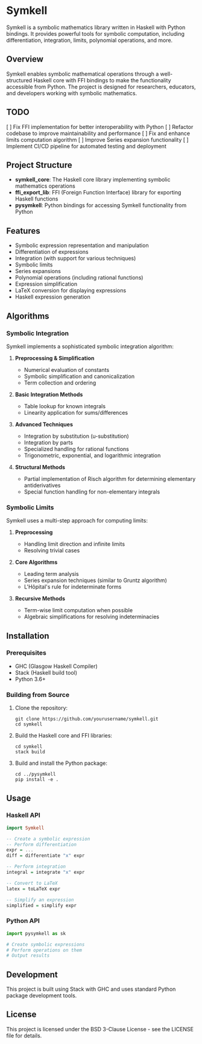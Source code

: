 # Symkell

Symkell is a symbolic mathematics library written in Haskell with Python bindings. It provides powerful tools for symbolic computation, including differentiation, integration, limits, polynomial operations, and more.

## Overview

Symkell enables symbolic mathematical operations through a well-structured Haskell core with FFI bindings to make the functionality accessible from Python. The project is designed for researchers, educators, and developers working with symbolic mathematics.

## TODO

[ ] Fix FFI implementation for better interoperability with Python
[ ] Refactor codebase to improve maintainability and performance
[ ] Fix and enhance limits computation algorithm
[ ] Improve Series expansion functionality
[ ] Implement CI/CD pipeline for automated testing and deployment

## Project Structure

- **symkell_core**: The Haskell core library implementing symbolic mathematics operations
- **ffi_export_lib**: FFI (Foreign Function Interface) library for exporting Haskell functions
- **pysymkell**: Python bindings for accessing Symkell functionality from Python

## Features

- Symbolic expression representation and manipulation
- Differentiation of expressions
- Integration (with support for various techniques)
- Symbolic limits
- Series expansions
- Polynomial operations (including rational functions)
- Expression simplification
- LaTeX conversion for displaying expressions
- Haskell expression generation

## Algorithms

### Symbolic Integration

Symkell implements a sophisticated symbolic integration algorithm:

1. **Preprocessing & Simplification**
   - Numerical evaluation of constants
   - Symbolic simplification and canonicalization
   - Term collection and ordering

2. **Basic Integration Methods**
   - Table lookup for known integrals
   - Linearity application for sums/differences

3. **Advanced Techniques**
   - Integration by substitution (u-substitution)
   - Integration by parts
   - Specialized handling for rational functions
   - Trigonometric, exponential, and logarithmic integration

4. **Structural Methods**
   - Partial implementation of Risch algorithm for determining elementary antiderivatives
   - Special function handling for non-elementary integrals

### Symbolic Limits

Symkell uses a multi-step approach for computing limits:

1. **Preprocessing**
   - Handling limit direction and infinite limits
   - Resolving trivial cases

2. **Core Algorithms**
   - Leading term analysis
   - Series expansion techniques (similar to Gruntz algorithm)
   - L'Hôpital's rule for indeterminate forms

3. **Recursive Methods**
   - Term-wise limit computation when possible
   - Algebraic simplifications for resolving indeterminacies


## Installation

### Prerequisites

- GHC (Glasgow Haskell Compiler)
- Stack (Haskell build tool)
- Python 3.6+

### Building from Source

1. Clone the repository:
   ```
   git clone https://github.com/yourusername/symkell.git
   cd symkell
   ```

2. Build the Haskell core and FFI libraries:
   ```
   cd symkell
   stack build
   ```

3. Build and install the Python package:
   ```
   cd ../pysymkell
   pip install -e .
   ```

## Usage

### Haskell API

```haskell
import Symkell

-- Create a symbolic expression
-- Perform differentiation
expr = ...
diff = differentiate "x" expr

-- Perform integration
integral = integrate "x" expr

-- Convert to LaTeX
latex = toLaTeX expr

-- Simplify an expression
simplified = simplify expr
```

### Python API

```python
import pysymkell as sk

# Create symbolic expressions
# Perform operations on them
# Output results
```

## Development

This project is built using Stack with GHC and uses standard Python package development tools.

## License

This project is licensed under the BSD 3-Clause License - see the LICENSE file for details. 